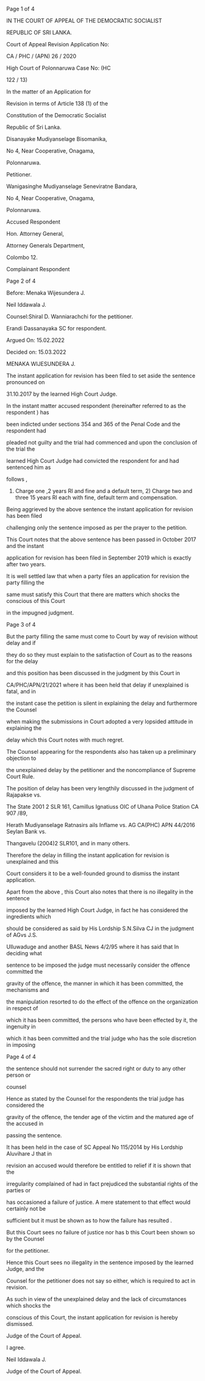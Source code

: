 Page 1 of 4

IN THE COURT OF APPEAL OF THE DEMOCRATIC SOCIALIST

REPUBLIC OF SRI LANKA.

Court of Appeal Revision Application No:

CA / PHC / (APN) 26 / 2020

High Court of Polonnaruwa Case No: (HC

122 / 13)

In the matter of an Application for

Revision in terms of Article 138 (1) of the

Constitution of the Democratic Socialist

Republic of Sri Lanka.

Disanayake Mudiyanselage Bisomanika,

No 4, Near Cooperative, Onagama,

Polonnaruwa.

Petitioner.

Wanigasinghe Mudiyanselage Seneviratne Bandara,

No 4, Near Cooperative, Onagama,

Polonnaruwa.

Accused Respondent

Hon. Attorney General,

Attorney Generals Department,

Colombo 12.

Complainant Respondent

Page 2 of 4

Before: Menaka Wijesundera J.

Neil Iddawala J.

Counsel:Shiral D. Wanniarachchi for the petitioner.

Erandi Dassanayaka SC for respondent.

Argued On: 15.02.2022

Decided on: 15.03.2022

MENAKA WIJESUNDERA J.

The instant application for revision has been filed to set aside the sentence pronounced on

31.10.2017 by the learned High Court Judge.

In the instant matter accused respondent (hereinafter referred to as the respondent ) has

been indicted under sections 354 and 365 of the Penal Code and the respondent had

pleaded not guilty and the trial had commenced and upon the conclusion of the trial the

learned High Court Judge had convicted the respondent for and had sentenced him as

follows ,

1) Charge one ,2 years RI and fine and a default term, 2) Charge two and three 15 years RI each with fine, default term and compensation.

Being aggrieved by the above sentence the instant application for revision has been filed

challenging only the sentence imposed as per the prayer to the petition.

This Court notes that the above sentence has been passed in October 2017 and the instant

application for revision has been filed in September 2019 which is exactly after two years.

It is well settled law that when a party files an application for revision the party filling the

same must satisfy this Court that there are matters which shocks the conscious of this Court

in the impugned judgment.

Page 3 of 4

But the party filling the same must come to Court by way of revision without delay and if

they do so they must explain to the satisfaction of Court as to the reasons for the delay

and this position has been discussed in the judgment by this Court in

CA/PHC/APN/21/2021 where it has been held that delay if unexplained is fatal, and in

the instant case the petition is silent in explaining the delay and furthermore the Counsel

when making the submissions in Court adopted a very lopsided attitude in explaining the

delay which this Court notes with much regret.

The Counsel appearing for the respondents also has taken up a preliminary objection to

the unexplained delay by the petitioner and the noncompliance of Supreme Court Rule.

The position of delay has been very lengthily discussed in the judgment of Rajapakse vs.

The State 2001 2 SLR 161, Camillus Ignatiuss OIC of Uhana Police Station CA 907 /89,

Herath Mudiyanselage Ratnasirs ails Inflame vs. AG CA(PHC) APN 44/2016 Seylan Bank vs.

Thangavelu (2004)2 SLR101, and in many others.

Therefore the delay in filling the instant application for revision is unexplained and this

Court considers it to be a well-founded ground to dismiss the instant application.

Apart from the above , this Court also notes that there is no illegality in the sentence

imposed by the learned High Court Judge, in fact he has considered the ingredients which

should be considered as said by His Lordship S.N.Silva CJ in the judgment of AGvs J.S.

Ulluwaduge and another BASL News 4/2/95 where it has said that In deciding what

sentence to be imposed the judge must necessarily consider the offence committed the

gravity of the offence, the manner in which it has been committed, the mechanisms and

the manipulation resorted to do the effect of the offence on the organization in respect of

which it has been committed, the persons who have been effected by it, the ingenuity in

which it has been committed and the trial judge who has the sole discretion in imposing

Page 4 of 4

the sentence should not surrender the sacred right or duty to any other person or

counsel

Hence as stated by the Counsel for the respondents the trial judge has considered the

gravity of the offence, the tender age of the victim and the matured age of the accused in

passing the sentence.

It has been held in the case of SC Appeal No 115/2014 by His Lordship Aluvihare J that in

revision an accused would therefore be entitled to relief if it is shown that the

irregularity complained of had in fact prejudiced the substantial rights of the parties or

has occasioned a failure of justice. A mere statement to that effect would certainly not be

sufficient but it must be shown as to how the failure has resulted .

But this Court sees no failure of justice nor has b this Court been shown so by the Counsel

for the petitioner.

Hence this Court sees no illegality in the sentence imposed by the learned Judge, and the

Counsel for the petitioner does not say so either, which is required to act in revision.

As such in view of the unexplained delay and the lack of circumstances which shocks the

conscious of this Court, the instant application for revision is hereby dismissed.

Judge of the Court of Appeal.

I agree.

Neil Iddawala J.

Judge of the Court of Appeal.